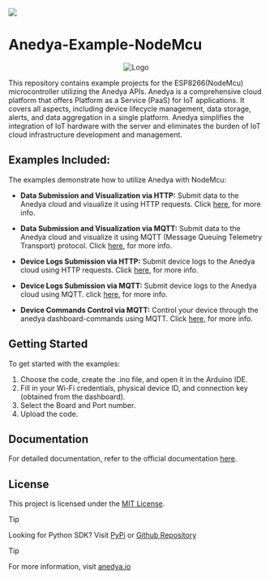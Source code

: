 [<img src="https://img.shields.io/badge/Anedya-Documentation-blue?style=for-the-badge">](https://docs.anedya.io?utm_source=github&utm_medium=link&utm_campaign=github-examples&utm_content=nodeMcu)

# Anedya-Example-NodeMcu


<p align="center">
    <img src="https://cdn.anedya.io/anedya_black_banner.png" alt="Logo">
</p>
This repository contains example projects for the ESP8266(NodeMcu) microcontroller utilizing the Anedya APIs. Anedya is a comprehensive cloud platform that offers Platform as a Service (PaaS) for IoT applications. It covers all aspects, including device lifecycle management, data storage, alerts, and data aggregation in a single platform. Anedya simplifies the integration of IoT hardware with the server and eliminates the burden of IoT cloud infrastructure development and management.

## Examples Included:

The examples demonstrate how to utilize Anedya with NodeMcu:

- **Data Submission and Visualization via HTTP:** Submit data to the Anedya cloud and visualize it using HTTP requests. Click [here](https://github.com/anedyaio/anedya-example-nodemcu/blob/main/submitData/Room%20Monitoring%20with%20DHT/http/README.md), for more info.
   
- **Data Submission and Visualization via MQTT:** Submit data to the Anedya cloud and visualize it using MQTT (Message Queuing Telemetry Transport) protocol. Click [here](https://github.com/anedyaio/anedya-example-nodemcu/blob/main/submitData/Room%20Monitoring%20with%20DHT/mqtt/README.md), for more info.
   
- **Device Logs Submission via HTTP:** Submit device logs to the Anedya cloud using HTTP requests. Click [here](https://github.com/anedyaio/anedya-example-nodemcu/blob/main/submitLogs/http/README.md), for more info.
   
- **Device Logs Submission via MQTT:** Submit device logs to the Anedya cloud using MQTT. click [here](https://github.com/anedyaio/anedya-example-nodemcu/blob/main/submitLogs/mqtt/README.md), for more info.
   
- **Device Commands Control via MQTT:** Control your device through the anedya dashboard-commands using MQTT. Click [here](https://github.com/anedyaio/anedya-example-nodemcu/blob/main/commands/mqtt/README.md), for more info.


## Getting Started

To get started with the examples:

1. Choose the code, create the .ino file, and open it in the Arduino IDE.
2. Fill in your Wi-Fi credentials, physical device ID, and connection key (obtained from the dashboard).
3. Select the Board and Port number.
4. Upload the code.

## Documentation

For detailed documentation, refer to the official documentation [here](https://docs.anedya.io/).

## License

This project is licensed under the [MIT License](https://github.com/anedyaio/anedya-example-nodemcu/blob/main/LICENSE).

> [!TIP]
> Looking for Python SDK? Visit [PyPi](https://pypi.org/project/anedya-dev-sdk/) or [Github Repository](https://github.com/anedyaio/anedya-dev-sdk-pyhton)

>[!TIP]
> For more information, visit [anedya.io](https://anedya.io/?utm_source=github&utm_medium=link&utm_campaign=github-examples&utm_content=nodeMcu)
 
